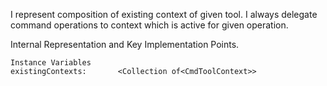 I represent composition of existing context of given tool.
I always delegate command operations to context which is active for given operation. 
 
Internal Representation and Key Implementation Points.

    Instance Variables
	existingContexts:		<Collection of<CmdToolContext>>